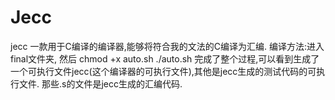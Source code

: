 Jecc
====

jecc 一款用于C编译的编译器,能够将符合我的文法的C编译为汇编.
编译方法:进入final文件夹,
然后
  chmod +x auto.sh
  ./auto.sh
完成了整个过程,可以看到生成了一个可执行文件jecc(这个编译器的可执行文件),其他是jecc生成的测试代码的可执行文件.
那些.s的文件是jecc生成的汇编代码.

